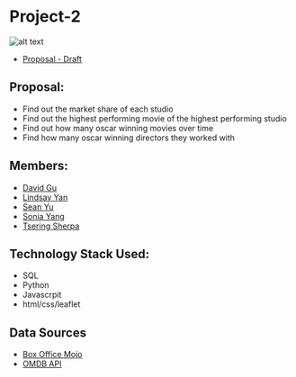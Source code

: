 # Project-2
![alt text](http://www.mormontransitions.org/wp-content/uploads/2015/12/Movie-making4.jpg)
* [Proposal - Draft](https://docs.google.com/document/d/1N4zQhVNANNn9Fwe6zHKXopqd9Daxmg_cvEEoG69-sF4/edit)

## Proposal:
* Find out the market share of each studio
* Find out the highest performing movie of the highest performing studio
* Find out how many oscar winning movies over time 
* Find how many oscar winning directors they worked with 

## Members:
* [David Gu](https://www.linkedin.com/in/thatmandavid-gu-a0806b5a/)
* [Lindsay Yan](https://www.linkedin.com/in/lindsay-yan-8a09469b/)
* [Sean Yu](https://www.linkedin.com/in/sean-yu-733205a6/)
* [Sonia Yang](https://www.linkedin.com/in/sonia-yang-69504438/)
* [Tsering Sherpa](https://www.linkedin.com/in/tsering-sherpa-1171a7b4/)

## Technology Stack Used:
* SQL
* Python
* Javascrpit
* html/css/leaflet

## Data Sources
* [Box Office Mojo](http://www.boxofficemojo.com/)
* [OMDB API](http://www.omdbapi.com)
